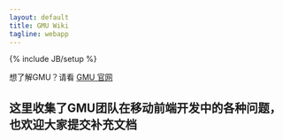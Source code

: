 ```yaml
---
layout: default
title: GMU Wiki
tagline: webapp
---
```

{% include JB/setup %}

想了解GMU？请看 [GMU 官网](http://gmu.baidu.com)


## 这里收集了GMU团队在移动前端开发中的各种问题，也欢迎大家提交补充文档


